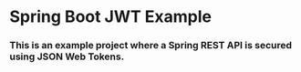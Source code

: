 # Spring Boot JWT Example

### This is an example project where a Spring REST API is secured using JSON Web Tokens.